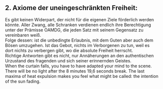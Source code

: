 ## 2. Axiome der uneingeschränkten Freiheit:
  Es gibt keinen Widerpart, der nicht für die eigenen Ziele förderlich werden könnte. Aller Zwang, alle Schranken verdienen endlich ihre Berechtigung unter der Prämisse OAMDG, die jeden Satz mit seinem Gegensatz zu vereinbaren weiß.    
  Folge dessen: ist die unbedingte Erlaubnis, mit dem Guten aber auch dem Bösen umzugehen. Ist das Gebot, nichts im Verborgenen zu tun, weil es dort nichts zu verbergen gibt, wo die absolute Freiheit herrscht.    
  Richtige Antworten gibt es nicht, nur Annäherungen an den authentischen Urzustand des fragenden und sich seiner erinnernden Geistes.    
When the curtain falls, you have to have adapted your mind to the scene. There will be no light after the 8 minutes 19,6 seconds break. The last maxima of heat expulsion makes you feel what might be called: the intention of the sun fading.    
